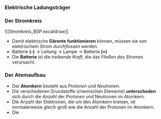 ### Elektrische Ladungsträger
### Der Stromkreis
![[Stromkreis_BSP.excalidraw]]
- Damit elektrische **Gärente funktionieren** können, müssen sie von elektrischem *Strom durchflossen* werden.
- Batterie **(-)** → Leitung  → Lampe →  Batterie **(+)** 
- Die **Batterie** ist die *treibende Kraft*, die das *Fließen des Stromes* verursacht.

### Der Atomaufbau
- Der **Atomkern** besteht aus *Protonen* und *Neutronen*.
- Die verschedenen Grundstoffe (chemischen Elemente) **unterscheden** sich durch die *Anzahl* der *Protonen* und Neutronen im Atomkern.
- Die Anzahl der Elektronen, die um den Atomkern kreisen, ist normalerweise glecih groß wie die Anzahl der Protonen im Atomkern.
- Die  